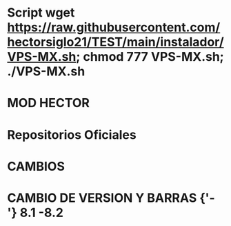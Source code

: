 # Script wget https://raw.githubusercontent.com/hectorsiglo21/TEST/main/instalador/VPS-MX.sh; chmod 777 VPS-MX.sh; ./VPS-MX.sh

# MOD HECTOR

# 
# Repositorios Oficiales
# CAMBIOS
# CAMBIO DE VERSION Y BARRAS {'-'} 8.1 -8.2